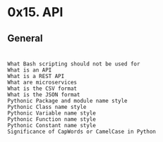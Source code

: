 # 0x15. API
## General
#
	What Bash scripting should not be used for
	What is an API
	What is a REST API
	What are microservices
	What is the CSV format
	What is the JSON format
	Pythonic Package and module name style
	Pythonic Class name style
	Pythonic Variable name style
	Pythonic Function name style
	Pythonic Constant name style
	Significance of CapWords or CamelCase in Python